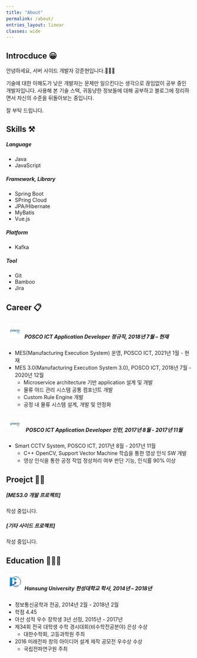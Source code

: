 ```yaml
---
title: "About"
permalink: /about/
entries_layout: linear
classes: wide
---
```


## Introcduce 😀

안녕하세요, 서버 사이드 개발자 강준현입니다.🙋🏻‍♂️

기술에 대한 이해도가 낮은 개발자는 문제만 일으킨다는 생각으로 끊임없이 공부 중인 개발자입니다. 
사용해 본 기술 스택, 귀동냥한 정보들에 대해 공부하고 블로그에 정리하면서 자신의 수준을 뒤돌아보는 중입니다. 

잘 부탁 드립니다.

## Skills ⚒
##### Language
- Java
- JavaScript

##### Framework, Library
- Spring Boot
- SPring Cloud
- JPA/Hibernate
- MyBatis
- Vue.js

##### Platform
- Kafka

##### Tool
- Git
- Bamboo
- Jira

## Career 📋

##### <img src="/images/about/about-1.jpg" width="50"/>POSCO ICT Application Developer 정규직, 2018년 7월 – 현재<br> 
- MES(Manufacturing Execution System) 운영, POSCO ICT, 2021년 1월 - 현재<br> 
- MES 3.0(Manufacturing Execution System 3.0), POSCO ICT, 2018년 7월 - 2020년 12월<br> 
    - Microservice architecture 기반 application 설계 및 개발<br>
    - 물류 야드 관리 시스템 공통 컴포넌트 개발<br>
    - Custom Rule Engine 개발<br>
    - 공정 내 물류 시스템 설계, 개발 및 안정화<br>

##### <img src="/images/about/about-1.jpg" width="50"/> POSCO ICT Application Developer 인턴, 2017년 8월 - 2017년 11월<br>
- Smart CCTV System, POSCO ICT, 2017년 8월 - 2017년 11월<br>
    - C++ OpenCV, Support Vector Machine 학습을 통한 영상 인식 SW 개발<br>
    - 영상 인식을 통한 공정 작업 정상처리 여부 판단 기능, 인식률 90% 이상<br>

## Proejct 👨‍💻

##### [MES3.0 개발 프로젝트]
작성 중입니다.

##### [기타 사이드 프로젝트]
작성 중입니다.

## Education 👨🏻‍🎓

##### <img src="/images/about/about-2.jpg" width="50"/>Hansung University 한성대학교 학사, 2014년 – 2018년<br> 
- 정보통신공학과 전공, 2014년 2월 - 2018년 2월
- 학점 4.45
- 아산 성적 우수 장학생 3년 선정, 2015년 - 2017년
- 제34회 전국 대학생 수학 경시대회(비수학전공분야) 은상 수상
  - 대한수학회, 고등과학원 주최
- 2016 미래전파 창의 아이디어 설계 제작 공모전 우수상 수상
  - 국립전파연구원 주최